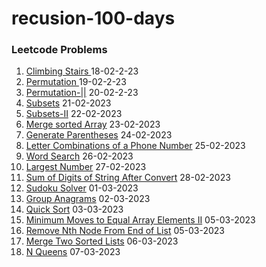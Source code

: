 # recusion-100-days 
### Leetcode Problems

1. <a href="https://github.com/Karthik2917k/recusion-100-days/blob/master/Climbing-Stairs-1.md">Climbing Stairs </a> 18-02-2-23
2. <a href="https://github.com/Karthik2917k/recusion-100-days/blob/master/Permutation-2.md" >Permutation </a> 19-02-2-23
3. <a href="https://github.com/Karthik2917k/recusion-100-days/blob/master/Permutations-II-3.md" >Permutation-||</a> 20-02-2-23
4. <a href="https://github.com/Karthik2917k/recusion-100-days/blob/master/Subsets-4.md">Subsets</a> 21-02-2023
5. <a href="https://github.com/Karthik2917k/recusion-100-days/blob/master/subsets-%7C%7C.md">Subsets-II</a> 22-02-2023
6. <a href="https://github.com/Karthik2917k/recusion-100-days/blob/master/mergeSortedArray.md">Merge sorted Array</a> 23-02-2023
7. <a href="https://github.com/Karthik2917k/recusion-100-days/blob/master/Generate-Parentheses.md">Generate Parentheses</a> 24-02-2023
8. <a href="https://github.com/Karthik2917k/recusion-100-days/blob/master/LetterCombinationsofaPhoneNumber.md">Letter Combinations of a Phone Number</a> 25-02-2023
9. <a href="https://github.com/Karthik2917k/recusion-100-days/blob/master/Word-Search.md">Word Search</a> 26-02-2023
10. <a href="https://github.com/Karthik2917k/recusion-100-days/blob/master/LargestNumber.md">Largest Number</a> 27-02-2023
11. <a href="https://github.com/Karthik2917k/recusion-100-days/blob/master/Sum-of-Digits-of-String-After-Convert.md">Sum of Digits of String After Convert</a> 28-02-2023
12. <a href="https://github.com/Karthik2917k/recusion-100-days/blob/master/Sudoku-Solver.md">Sudoku Solver</a> 01-03-2023
13. <a href="https://github.com/Karthik2917k/recusion-100-days/blob/master/Group-Anagrams.md">Group Anagrams</a> 02-03-2023
14. <a href="https://github.com/Karthik2917k/recusion-100-days/blob/master/QuickSort.md">Quick Sort</a> 03-03-2023
15. <a href="https://github.com/Karthik2917k/recusion-100-days/blob/master/Minimum-Moves-to-Equal-Array-Elements-II.md">Minimum Moves to Equal Array Elements II</a> 05-03-2023
16. <a href="https://github.com/Karthik2917k/recusion-100-days/blob/master/RemoveNthNodeFromEndofList.md">Remove Nth Node From End of List</a> 05-03-2023
17. <a href="https://github.com/Karthik2917k/recusion-100-days/blob/master/Merge-Two-Sorted-list.md">Merge Two Sorted Lists</a> 06-03-2023
18. <a href="https://github.com/Karthik2917k/recusion-100-days/blob/master/Nqueens.md">N Queens</a> 07-03-2023
